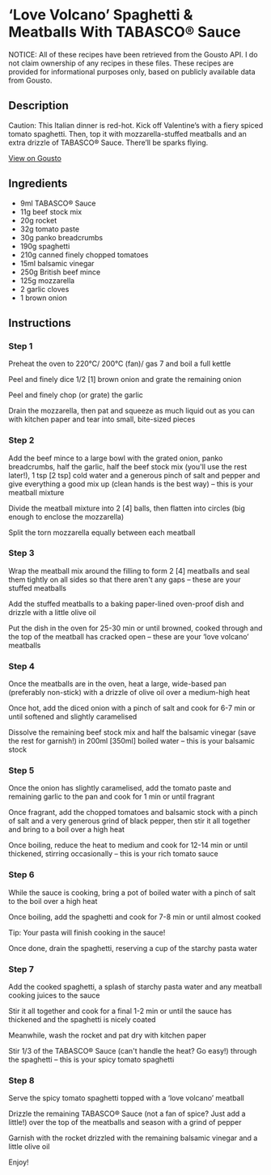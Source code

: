 # ‘Love Volcano’ Spaghetti & Meatballs With TABASCO® Sauce

NOTICE: All of these recipes have been retrieved from the Gousto API. I do not claim ownership of any recipes in these files. These recipes are provided for informational purposes only, based on publicly available data from Gousto.

## Description

Caution: This Italian dinner is red-hot. Kick off Valentine’s with a fiery spiced tomato spaghetti. Then, top it with mozzarella-stuffed meatballs and an extra drizzle of TABASCO® Sauce. There’ll be sparks flying.

[View on Gousto](https://www.gousto.co.uk/recipes/cookbook/love-volcano-spaghetti-meatballs-with-tabasco-sauce)

## Ingredients

- 9ml TABASCO® Sauce
- 11g beef stock mix
- 20g rocket
- 32g tomato paste
- 30g panko breadcrumbs
- 190g spaghetti
- 210g canned finely chopped tomatoes
- 15ml balsamic vinegar
- 250g British beef mince
- 125g mozzarella
- 2 garlic cloves
- 1 brown onion

## Instructions


### Step 1

Preheat the oven to 220°C/ 200°C (fan)/ gas 7 and boil a full kettle

Peel and finely dice 1/2 <span class="text-danger">[1]</span> brown onion and grate the remaining onion

Peel and finely chop (or grate) the garlic

Drain the mozzarella, then pat and squeeze as much liquid out as you can with kitchen paper and tear into small, bite-sized pieces


### Step 2

Add the beef mince to a large bowl with the grated onion, panko breadcrumbs, half the garlic, half the beef stock mix (you'll use the rest later!), 1 tsp <span class="text-danger">[2 tsp] </span>cold water and a generous pinch of salt and pepper and give everything a good mix up (clean hands is the best way) – this is your meatball mixture

Divide the meatball mixture into 2 <span class="text-danger">[4]</span> balls, then flatten into circles (big enough to enclose the mozzarella)

Split the torn mozzarella equally between each meatball


### Step 3

Wrap the meatball mix around the filling to form 2 <span class="text-danger">[4] </span>meatballs and seal them tightly on all sides so that there aren't any gaps – these are your stuffed meatballs

Add the stuffed meatballs to a baking paper-lined oven-proof dish and drizzle with a little olive oil

Put the dish in the oven for 25-30 min or until browned, cooked through and the top of the meatball has cracked open – these are your ‘love volcano’ meatballs


### Step 4

Once the meatballs are in the oven, heat a large, wide-based pan (preferably non-stick) with a drizzle of olive oil over a medium-high heat

Once hot, add the diced onion with a pinch of salt and cook for 6-7 min or until softened and slightly caramelised

Dissolve the remaining beef stock mix and half the balsamic vinegar (save the rest for garnish!) in 200ml <span class="text-danger">[350ml] </span>boiled water – this is your balsamic stock


### Step 5

Once the onion has slightly caramelised, add the tomato paste and remaining garlic to the pan and cook for 1 min or until fragrant

Once fragrant, add the chopped tomatoes and balsamic stock with a pinch of salt and a very generous grind of black pepper, then stir it all together and bring to a boil over a high heat

Once boiling, reduce the heat to medium and cook for 12-14 min or until thickened, stirring occasionally – this is your rich tomato sauce


### Step 6

While the sauce is cooking, bring a pot of boiled water with a pinch of salt to the boil over a high heat

Once boiling, add the spaghetti and cook for 7-8 min or until almost cooked

Tip: Your pasta will finish cooking in the sauce!

Once done, drain the spaghetti, reserving a cup of the starchy pasta water


### Step 7

Add the cooked spaghetti, a splash of starchy pasta water and any meatball cooking juices to the sauce

Stir it all together and cook for a final 1-2 min or until the sauce has thickened and the spaghetti is nicely coated

Meanwhile, wash the rocket and pat dry with kitchen paper

Stir 1/3 of the TABASCO® Sauce<span class="text-danger"> </span>(can't handle the heat? Go easy!) through the spaghetti<span class="text-danger"> </span>– this is your spicy tomato spaghetti

### Step 8

Serve the spicy tomato spaghetti topped with a ‘love volcano’ meatball

Drizzle the remaining TABASCO® Sauce (not a fan of spice? Just add a little!) over the top of the meatballs and season with a grind of pepper

Garnish with the rocket drizzled with the remaining balsamic vinegar and a little olive oil

Enjoy!

